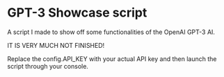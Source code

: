 # GPT-3 Showcase script
A script I made to show off some functionalities of the OpenAI GPT-3 AI.

IT IS VERY MUCH NOT FINISHED!

Replace the config.API_KEY with your actual API key and then launch the script through your console.
